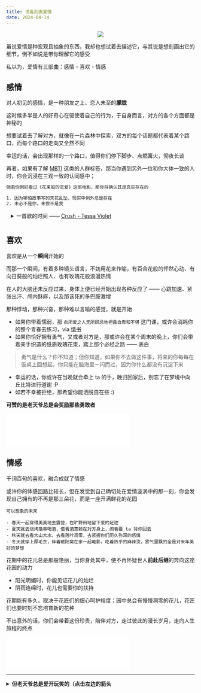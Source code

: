 ```yaml
---
title: 试着刻画爱情
date: 2024-04-14
---
```


<div style="display: flex;justify-content: center">
<img src="https://cdn.jsdelivr.net/gh/jiechen257/personal-gallery@main/img/202404142344886.png">
</div>

虽说爱情是种宏观且抽象的东西，我却也想试着去描述它，与其说是想刻画出它的细节，倒不如说是带你理解它的感受

私以为，爱情有三部曲：感情 - 喜欢 - 情感

## 感情

对人初见的感情，是一种朋友之上、恋人未至的**朦胧**

这时候多半是人的好奇心在驱使着自己的行为，于自身而言，对方的各个方面都是神秘的

想要试着去了解对方，就像在一片森林中探索，双方的每个话题都代表着某个路口，而每个路口的走向又全然不同

幸运的话，会出现那样的一个路口，值得你们停下脚步、点燃篝火，彻夜长谈

再者，如果有了解 [MBTI](https://www.wikiwand.com/zh/%E9%82%81%E7%88%BE%E6%96%AF-%E5%B8%83%E9%87%8C%E6%A0%BC%E6%96%AF%E6%80%A7%E6%A0%BC%E5%88%86%E9%A1%9E%E6%B3%95) 这类的人群标签，那当你遇到另外一位和你大体一致的人时，你会沉浸在三观一致的认同感中；

```txt
倘若你刚好看过《花束般的恋爱》这部电影，那你将确认其是真实存在的

1. 因为哪怕故事写的天花乱坠，现实中例外总是存在
2. 未必不是你，未尝不是我
```

<details style="padding-left:12px;padding-bottom:10px">
  <summary>一首歌的时间 —— 
  <a target="_blank" href="https://music.163.com/#/song?id=572166420">
   Crush - Tessa Violet 
  <a></summary>
  <p style="font-size:12px; line-height:13px"> I can't focus on what needs to get done</p>
  <p style="font-size:12px; line-height:13px">I'm on notice hoping that you don't run</p>
  <p style="font-size:12px; line-height:13px"> You think I'm tepid but I'm misdiagnosed</p>
  <p style="font-size:12px; line-height:13px"> Cause I'm a stalker I seen all of your posts</p>
</details>

## 喜欢

喜欢是从一个**瞬间**开始的

而那一个瞬间，有着多种镜头语言，不妨用花来作喻，有百合花般的怦然心动、有向日葵般的灿烂照人、也有玫瑰花般浪漫热情

在人的大脑还未反应过来，身体上便已经开始出现各种反应了 —— 心跳加速、紧张出汗、颅内酥麻，以及那该死的多巴胺激增

那种悸动，那种兴奋，那种难以言喻的感觉，就是开始

- 如果你带着懦弱，那 `向所爱之人无所顾忌地袒露自卑和不堪` 这门课，或许会消耗你的整个青春去练习，via [情书](resources/extract/情书)
- 如果你恰好拥有勇气，又或者对方是，那或许会在某个周末的晚上，你们会带着亲手织造的纸质玫瑰花束，踏上那个必经之路 —— 表白

> 勇气是什么？你不知道；但你知道，如果你不去做这件事，将来的你每每在饭桌上回想起，你只能在脑海里一闪而过，因为你什么都没有沉淀下来

- 幸运的话，你或许在当晚就会牵上 ta 的手，晚归回家后，别忘了在梦境中向丘比特进行道谢 :P
- 如若不幸被拒绝，那希望你能洒脱自在些 :)

**可赞的是老天爷总是会奖励那些勇敢者**

<iframe frameborder="no" border="0" marginwidth="0" marginheight="0" width=330 height=86 src="//music.163.com/outchain/player?type=2&id=1366216050&auto=1&height=66"></iframe>

## 情感

千词百句的喜欢，融合成就了情感

或许你的体感回路比较长，但在发觉到自己确切处在爱情漩涡中的那一刻，你会发现自己拥有的不再是那三朵花，而是一座开满鲜花的花园

```
可以想象的未来

- 春天一起穿得美美地去露营，在旷野田地留下爱的足迹
- 夏天就去烧烤撸串喝酒，借着酒意赖在对方身上，闹着要 ta 背你回去
- 秋天就去看大山大水，去看落叶凋零，去紧握你们历久弥深的感情
- 冬天就穿上厚毛衣，伴着暖阳窝在家一起电影，吃着热乎的麻辣烫，雾气里飘的全是对来年美好的梦想
```

花期中的花儿总是那般艳丽，当你身处其中，便不再怀疑世人**前赴后继**的奔向这座花园的动力

- 阳光明媚时，你能见证花儿的灿烂
- 阴雨连绵时，花儿也需要你的扶持

花期能有多久，取决于花匠们的细心呵护程度；园中总会有慢慢凋零的花儿，花匠们也要时刻不忘培育新的花种

不出意外的话，你们会带着这份珍贵，陪伴对方，走过彼此的漫长岁月，走向人生旅程的终点

<iframe frameborder="no" border="0" marginwidth="0" marginheight="0" width=330 height=86 src="//music.163.com/outchain/player?type=2&id=2097155624&auto=1&height=66"></iframe>

<hr />

<details>
  <summary><b>但老天爷总是爱开玩笑的（点击左边的箭头</b></summary>

## 第四部曲 - 羁绊

> 为了寻找你，我搬进鸟的眼睛，
>
> 经常盯着路过的风，也忘了听猎人的枪声

第四部曲的羁绊 —— 剪不断、理还乱 —— 就是这趟旅程的另一个终点

敲敲当初那块像玻璃一样透明的浪漫，好像随时会被打破一样；两人转向慢移流浪的脚步，离开伊甸，踏上他们孤寂的旅途

但对这座花园来说，寒风还是进来了，它熟悉墙上的每一道细微裂缝

双方留下的只有一段回忆，或许会有一方几度在半夜痛苦崩溃，或许会有一方在清晨梦醒时幡然醒悟，但思念和痛苦总是会不断叠加的

```txt
有个关于失去的话题常常被人们探讨：
- 是从未拥有过更难过，还是拥有再失去更难过？

1. 如果这是条河流，一但河流不再清澈纯净、变得浑浊不堪，
2. 比起那些从未踏入这条河流的人，那些在河流中沉溺至底的人，该如何向上呢~
```

痛苦能滋养热爱生活的勇气；如果只有美好的事情发生在你身上，你就不可能变得勇敢

不妨回头想想，我们所感受到的情感并不会改造我们，但是会让我们有那种想要改变的念头；所以爱并不能让我们不再自私，却可以令我们对此有所察觉，并让我们开始向往一个没有自私的遥远国度

不再一味索取他人给予的爱意、内心自丰盈者，才是这座花园里真正的花匠

当然，花园改名了，叫作 **生活**

<iframe frameborder="no" border="0" marginwidth="0" marginheight="0" width=330 height=86 src="//music.163.com/outchain/player?type=2&id=1349965990&auto=1&height=66"></iframe>

<hr />

“他日无名街头你们再次相遇，希望能互道一声问候（你会吗？”

End. --- Last edited on 4.15

</details>
